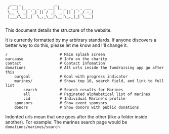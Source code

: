 ```
  ___ _               _                
 / __| |_ _ _ _  _ __| |_ _  _ _ _ ___ 
 \__ \  _| '_| || / _|  _| || | '_/ -_)
 |___/\__|_|  \_,_\__|\__|\_,_|_| \___|
                                       
```

This document details the structure of the website.

It is currently formatted by my arbitrary standards. If anyone discovers a
better way to do this, please let me know and I'll change it.

```
/                       # Main splash screen
ourcause                # Info on the charity
contact                 # Contact infomation
donations               # All urls inside the fundraising app go after this
    ourgoal             # Goal with progress indicator
    marines/            # Shows top 10, search field, and link to full list
        search          # Search results for Marines
        all             # Paginated alphabetical list of marines
        :id             # Individual Marine's profile
    sponsors            # Show event sponsors
    donors              # Show donors with public donations
```

Indented urls mean that one goes after the other (like a folder inside another).
For example: The marines search page would be `donations/marines/search`